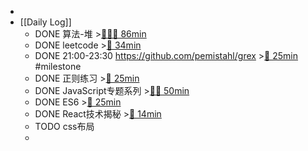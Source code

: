 -
- [[Daily Log]]
	- DONE 算法-堆 >[🍅🍅🍅 86min](#agenda-pomo://?t=f-1686639289596-1500%2Cf-1686640795953-1500%2Cf-1686644092475-1500%2Cp-1686646938892-612)
	- DONE leetcode >[🍅 34min](#agenda-pomo://?t=p-1686664413625-2017)
	- DONE 21:00-23:30 https://github.com/pemistahl/grex >[🍅 25min](#agenda-pomo://?t=f-1686658270542-1500) #milestone
	- DONE 正则练习 >[🍅 25min](#agenda-pomo://?t=f-1686636247493-1500)
	- DONE JavaScript专题系列 >[🍅🍅 50min](#agenda-pomo://?t=f-1686648264262-1500%2Cf-1686650281995-1500)
	- DONE ES6 >[🍅 25min](#agenda-pomo://?t=f-1686655050473-1500)
	- DONE React技术揭秘 >[🍅 14min](#agenda-pomo://?t=p-1686656899611-809)
	- TODO css布局
	-